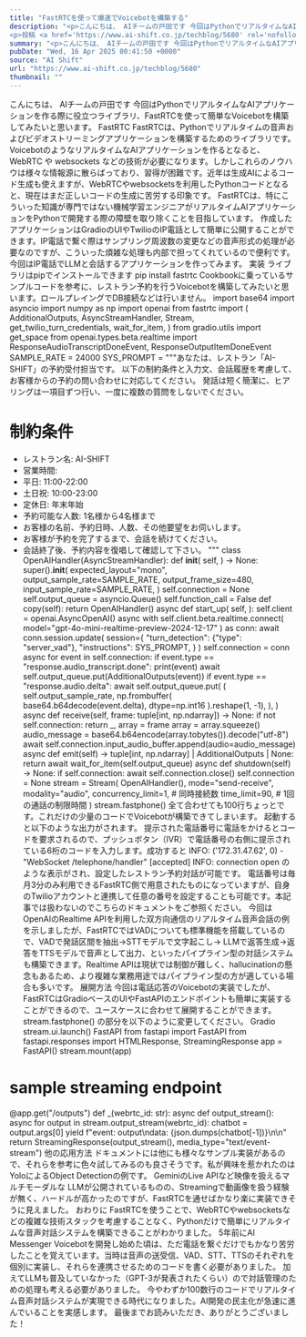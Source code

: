 ```yaml
---
title: "FastRTCを使って爆速でVoicebotを構築する"
description: "<p>こんにちは、 AIチームの戸田です 今回はPythonでリアルタイムなAIアプリケーションを作る際に役立つライブラリ、FastRTCを使って簡単なVoicebotを構築してみたいと思います。 FastRTC FastRT [&#8230;]</p>
<p>投稿 <a href='https://www.ai-shift.co.jp/techblog/5680' rel='nofollow'>FastRTCを使って爆速でVoicebotを構築する</a> は <a href='https://www.ai-shift.co.jp' rel='nofollow'>株式会社AI Shift</a> に最初に表示されました。</p>"
summary: "<p>こんにちは、 AIチームの戸田です 今回はPythonでリアルタイムなAIアプリケーションを作る際に役立つライブラリ、FastRTCを使って簡単なVoicebotを構築してみたいと思います。 FastRTC FastRT [&#823"
pubDate: "Wed, 16 Apr 2025 00:41:50 +0000"
source: "AI Shift"
url: "https://www.ai-shift.co.jp/techblog/5680"
thumbnail: ""
---
```


こんにちは、 AIチームの戸田です
今回はPythonでリアルタイムなAIアプリケーションを作る際に役立つライブラリ、FastRTCを使って簡単なVoicebotを構築してみたいと思います。
FastRTC
FastRTCは、Pythonでリアルタイムの音声およびビデオストリーミングアプリケーションを構築するためのライブラリです。
VoicebotのようなリアルタイムなAIアプリケーションを作るとなると、 WebRTC や websockets などの技術が必要になります。しかしこれらのノウハウは様々な情報源に散らばっており、習得が困難です。近年は生成AIによるコード生成も使えますが、WebRTCやwebsocketsを利用したPythonコードとなると、現在はまだ正しいコードの生成に苦労する印象です。
FastRTCは、特にこういった知識が専門ではない機械学習エンジニアがリアルタイムAIアプリケーションをPythonで開発する際の障壁を取り除くことを目指しています。
作成したアプリケーションはGradioのUIやTwilioのIP電話として簡単に公開することができます。IP電話で繋ぐ際はサンプリング周波数の変更などの音声形式の処理が必要なのですが、こういった煩雑な処理も内部で担ってくれているので便利です。今回はIP電話でLLMと会話するアプリケーションを作ってみます。
実装
ライブラリはpipでインストールできます
pip install fastrtc
Cookbookに乗っているサンプルコードを参考に、レストラン予約を行うVoicebotを構築してみたいと思います。ロールプレイングでDB接続などは行いません。
import base64
import asyncio
import numpy as np
import openai
from fastrtc import (
AdditionalOutputs,
AsyncStreamHandler,
Stream,
get_twilio_turn_credentials,
wait_for_item,
)
from gradio.utils import get_space
from openai.types.beta.realtime import ResponseAudioTranscriptDoneEvent, ResponseOutputItemDoneEvent
SAMPLE_RATE = 24000
SYS_PROMPT = """あなたは、レストラン「AI-SHIFT」の予約受付担当です。
以下の制約条件と入力文、会話履歴を考慮して、お客様からの予約の問い合わせに対応してください。
発話は短く簡潔に、ヒアリングは一項目ずつ行い、一度に複数の質問をしないでください。
# 制約条件
* レストラン名: AI-SHIFT
* 営業時間:
* 平日: 11:00-22:00
* 土日祝: 10:00-23:00
* 定休日: 年末年始
* 予約可能な人数: 1名様から4名様まで
* お客様の名前、予約日時、人数、その他要望をお伺いします。
* お客様が予約を完了するまで、会話を続けてください。
* 会話終了後、予約内容を復唱して確認して下さい。
"""
class OpenAIHandler(AsyncStreamHandler):
def __init__(
self,
) -> None:
super().__init__(
expected_layout="mono",
output_sample_rate=SAMPLE_RATE,
output_frame_size=480,
input_sample_rate=SAMPLE_RATE,
)
self.connection = None
self.output_queue = asyncio.Queue()
self.function_call = False
def copy(self):
return OpenAIHandler()
async def start_up(
self,
):
self.client = openai.AsyncOpenAI()
async with self.client.beta.realtime.connect(
model="gpt-4o-mini-realtime-preview-2024-12-17"
) as conn:
await conn.session.update(
session={
"turn_detection": {"type": "server_vad"},
"instructions": SYS_PROMPT,
}
)
self.connection = conn
async for event in self.connection:
if event.type == "response.audio_transcript.done":
print(event)
await self.output_queue.put(AdditionalOutputs(event))
if event.type == "response.audio.delta":
await self.output_queue.put(
(
self.output_sample_rate,
np.frombuffer(
base64.b64decode(event.delta), dtype=np.int16
).reshape(1, -1),
),
)
async def receive(self, frame: tuple[int, np.ndarray]) -> None:
if not self.connection:
return
_, array = frame
array = array.squeeze()
audio_message = base64.b64encode(array.tobytes()).decode("utf-8")
await self.connection.input_audio_buffer.append(audio=audio_message)
async def emit(self) -> tuple[int, np.ndarray] | AdditionalOutputs | None:
return await wait_for_item(self.output_queue)
async def shutdown(self) -> None:
if self.connection:
await self.connection.close()
self.connection = None
stream = Stream(
OpenAIHandler(),
mode="send-receive",
modality="audio",
concurrency_limit=1, # 同時接続数
time_limit=90, # 1回の通話の制限時間
)
stream.fastphone()
全て合わせても100行ちょっとです。これだけの少量のコードでVoicebotが構築できてしまいます。
起動すると以下のような出力がされます。
提示された電話番号に電話をかけるとコードを要求されるので、プッシュボタン（IVR）で電話番号の右側に提示されている6桁のコードを入力します。成功すると
INFO: ('172.31.47.62', 0) - "WebSocket /telephone/handler" [accepted]
INFO: connection open
のような表示がされ、設定したレストラン予約対話が可能です。
電話番号は毎月3分のみ利用できるFastRTC側で用意されたものになっていますが、自身のTwilioアカウントと連携して任意の番号を設定することも可能です。本記事では扱わないのでこちらのドキュメントをご参照ください。
今回はOpenAIのRealtime APIを利用した双方向通信のリアルタイム音声会話の例を示しましたが、FastRTCではVADについても標準機能を搭載しているので、VADで発話区間を抽出→STTモデルで文字起こし→ LLMで返答生成→返答をTTSモデルで音声として出力、といったパイプライン型の対話システムも構築できます。Realtime APIは現状では制御が難しく、hallucinationの懸念もあるため、より複雑な業務用途ではパイプライン型の方が適している場合も多いです。
展開方法
今回は電話応答のVoicebotの実装でしたが、FastRTCはGradioベースのUIやFastAPIのエンドポイントも簡単に実装することができるので、ユースケースに合わせて展開することができます。stream.fastphone()
の部分を以下のように変更してください。
Gradio
stream.ui.launch()
FastAPI
from fastapi import FastAPI
from fastapi.responses import HTMLResponse, StreamingResponse
app = FastAPI()
stream.mount(app)
# sample streaming endpoint
@app.get("/outputs")
def _(webrtc_id: str):
async def output_stream():
async for output in stream.output_stream(webrtc_id):
chatbot = output.args[0]
yield f"event: output\ndata: {json.dumps(chatbot[-1])}\n\n"
return StreamingResponse(output_stream(), media_type="text/event-stream")
他の応用方法
ドキュメントには他にも様々なサンプル実装があるので、それらを参考に色々試してみるのも良さそうです。私が興味を惹かれたのはYoloによるObject Detectionの例です。
GeminiのLive APIなど映像を扱えるマルチモーダルな LLMが公開されているものの、Streamingで動画像を扱う経験が無く、ハードルが高かったのですが、FastRTCを通せばかなり楽に実装できそうに見えました。
おわりに
FastRTCを使うことで、WebRTCやwebsocketsなどの複雑な技術スタックを考慮することなく、Pythonだけで簡単にリアルタイムな音声対話システムを構築できることがわかりました。
5年前にAI Messenger Voicebotを開発し始めた頃は、ただ電話を繋ぐだけでもかなり苦労したことを覚えています。当時は音声の送受信、VAD、STT、TTSのそれぞれを個別に実装し、それらを連携させるためのコードを書く必要がありました。 加えてLLMも普及していなかった（GPT-3が発表されたくらい）ので対話管理のための処理も考える必要がありました。
今やわずか100数行のコードでリアルタイム音声対話システムが実現できる時代になりました。AI開発の民主化が急速に進んでいることを実感します。
最後までお読みいただき、ありがとうございました！